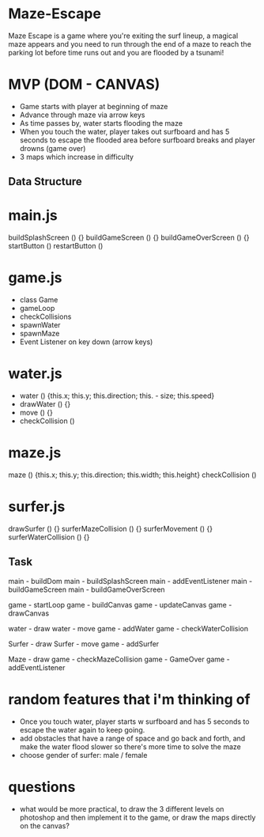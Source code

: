 # Maze-Escape
Maze Escape is a game where you're exiting the surf lineup, a magical maze appears and you need to run through the end of a maze to reach the parking lot before time runs out and you are flooded by a tsunami!

# MVP (DOM - CANVAS)
- Game starts with player at beginning of maze
- Advance through maze via arrow keys
- As time passes by, water starts flooding the maze
- When you touch the water, player takes out surfboard and has 5 seconds to escape the flooded area before surfboard breaks and player drowns (game over)
- 3 maps which increase in difficulty

## Data Structure

# main.js
buildSplashScreen () {}
buildGameScreen () {}
buildGameOverScreen () {}
startButton ()
restartButton ()

# game.js
- class Game 
- gameLoop
- checkCollisions
- spawnWater
- spawnMaze
- Event Listener on key down (arrow keys)

# water.js
- water () {this.x; this.y; this.direction; this. - size; this.speed}
- drawWater () {}
- move () {}
- checkCollision ()

# maze.js
maze () {this.x; this.y; this.direction; this.width; this.height}
checkCollision ()

# surfer.js
drawSurfer () {}
surferMazeCollision () {}
surferMovement () {}
surferWaterCollision () {}

## Task
main - buildDom
main - buildSplashScreen
main - addEventListener
main - buildGameScreen
main - buildGameOverScreen

game - startLoop
game - buildCanvas
game - updateCanvas
game - drawCanvas

water - draw
water - move
game - addWater
game - checkWaterCollision

Surfer - draw
Surfer - move
game - addSurfer

Maze - draw
game - checkMazeCollision
game - GameOver
game - addEventListener


# random features that i'm thinking of
- Once you touch water, player starts w surfboard and has 5 seconds to escape the water again to keep going.
- add obstacles that have a range of space and go back and forth, and make the water flood slower so there's more time to solve the maze
- choose gender of surfer: male / female



# questions
- what would be more practical, to draw the 3 different levels on photoshop and then implement it to the game, or draw the maps directly on the canvas?


